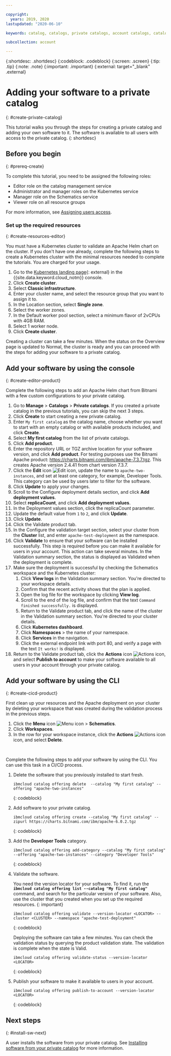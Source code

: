 ```yaml
---

copyright:
  years: 2019, 2020
lastupdated: "2020-06-10"

keywords: catalog, catalogs, private catalogs, account catalogs, catalog visibility, software visibility, import software

subcollection: account

---
```


{:shortdesc: .shortdesc}
{:codeblock: .codeblock}
{:screen: .screen}
{:tip: .tip}
{:note: .note}
{:important: .important}
{:external: target="_blank" .external}

# Adding your software to a private catalog
{: #create-private-catalog}

This tutorial walks you through the steps for creating a private catalog and adding your own software to it. The software is available to all users with access to the private catalog.
{: shortdesc} 

## Before you begin
{: #prereq-create}

To complete this tutorial, you need to be assigned the following roles:

* Editor role on the catalog management service
* Administrator and manager roles on the Kubernetes service
* Manager role on the Schematics service
* Viewer role on all resource groups

For more information, see [Assigning users access](/docs/account?topic=account-catalog-access).

### Set up the required resources 
{: #create-resources-editor}

You must have a Kubernetes cluster to validate an Apache Helm chart on the cluster. If you don't have one already, complete the following steps to create a Kubernetes cluster with the minimal resources needed to complete the tutorials. You are charged for your usage. 

1. Go to the [Kubernetes landing page](https://cloud.ibm.com/kubernetes/landing){: external} in the {{site.data.keyword.cloud_notm}} console.
1. Click **Create cluster**.
1. Select **Classic infrastructure**.
1. Enter your cluster name, and select the resource group that you want to assign it to.
1. In the Location section, select **Single zone**.
1. Select the worker zones.
1. In the Default worker pool section, select a minimum flavor of 2vCPUs with 4GB RAM.
1. Select 1 worker node.
1. Click **Create cluster**.  

Creating a cluster can take a few minutes. When the status on the Overview page is updated to Normal, the cluster is ready and you can proceed with the steps for adding your software to a private catalog.

## Add your software by using the console
{: #create-editor-product}

Complete the following steps to add an Apache Helm chart from Bitnami with a few custom configurations to your private catalog. 

1. Go to **Manage** > **Catalogs** > **Private catalogs**. If you created a private catalog in the previous tutorials, you can skip the next 3 steps.
1. Click  **Create** to start creating a new private catalog.
1. Enter `My first catalog` as the catalog name, choose whether you want to start with an empty catalog or with available products included, and click **Create**.
1. Select **My first catalog** from the list of private catalogs.
1. Click **Add product**.  
1. Enter the repository URL or TGZ archive location for your software version, and click **Add product**. For testing purposes use the Bitnami Apache product: https://charts.bitnami.com/ibm/apache-7.3.7.tgz. This creates Apache version 2.4.41 from chart version 7.3.7.
1. Click the **Edit** icon ![Edit icon](../icons/edit-tagging.svg), update the name to `apache-two-instances`, and set at least one category, for example, Developer Tools. This category can be used by users later to filter for the software.
2. Click **Update** to apply your changes. 
1. Scroll to the Configure deployment details section, and click **Add deployment values**.
1. Select **replicaCount**, and click **Add deployment values**.
1. In the Deployment values section, click the replicaCount parameter.
1. Update the default value from `1` to `2`, and click **Update**.
1. Click **Update**.
1. Click the Validate product tab.
1. In the Configure the validation target section, select your cluster from the **Cluster** list, and enter `apache-test-deployment` as the namespace.
1. Click **Validate** to ensure that your software can be installed successfully. This step is required before you can make it available for users in your account. This action can take several minutes. In the Validation summary section, the status is displayed as Validated when the deployment is complete. 
2. Make sure the deployment is successful by checking the Schematics workspace and the Kubernetes cluster:
    1. Click **View logs** in the Validation summary section. You're directed to your workspace details.
    2. Confirm that the recent activity shows that the plan is applied.
    3. Open the log file for the workspace by clicking **View log**.
    4. Scroll to the end of the log file, and confirm that the text `Command finished successfully.` is displayed.
    5. Return to the Validate product tab, and click the name of the cluster in the Validation summary section. You're directed to your cluster details.
    1. Click **Kubernetes dashboard**. 
    1. Click **Namespaces** > the name of your namespace. 
    1. Click **Services** in the navigation. 
    1. Click the external endpoint link with port 80, and verify a page with the text `It works!` is displayed. 
1. Return to the Validate product tab, click the **Actions** icon ![Actions icon](../icons/actions-icon-vertical.svg), and select **Publish to account** to make your software available to all users in your account through your private catalog.

## Add your software by using the CLI
{: #create-cicd-product}

First clean up your resources and the Apache deployment on your cluster by deleting your workspace that was created during the validation process in the previous steps.

1. Click the **Menu** icon ![Menu icon](../icons/icon_hamburger.svg) > **Schematics**.
2. Click **Workspaces**.
3. In the row for your workspace instance, click the **Actions** ![Actions icon](../icons/actions-icon-vertical.svg) icon, and select **Delete**.
<br>

Complete the following steps to add your software by using the CLI. You can use this task in a CI/CD process.

1. Delete the software that you previously installed to start fresh.
    ```
    ibmcloud catalog offering delete  --catalog "My first catalog" --offering "apache-two-instances"
    ```
    {: codeblock}
    
1. Add software to your private catalog.  
    ```
    ibmcloud catalog offering create --catalog "My first catalog" --zipurl https://charts.bitnami.com/ibm/apache-6.0.2.tgz
    ```
    {: codeblock}
    
1. Add the **Developer Tools** category.  
    ```
    ibmcloud catalog offering add-category --catalog "My first catalog" --offering "apache-two-instances" --category "Developer Tools"
    ```
    {: codeblock}
    
1. Validate the software.  
    
    You need the version locator for your software. To find it, run the **`ibmcloud catalog offering list --catalog "My first catalog"`** command, and search for the particular version of your software. Also, use the cluster that you created when you set up the required resources. 
    {: important}
    
    ```
    ibmcloud catalog offering validate --version-locator <LOCATOR> --cluster <CLUSTER> --namespace "apache-test-deployment"
    ```
    {: codeblock}
    
    Deploying the software can take a few minutes. You can check the validation status by querying the product validation state. The validation is complete when the state is Valid. 
    ```
    ibmcloud catalog offering validate-status --version-locator <LOCATOR>
    ```
    {: codeblock}
    
1. Publish your software to make it available to users in your account. 
    ```
    ibmcloud catalog offering publish-to-account --version-locator <LOCATOR>
    ```
    {: codeblock}
    
## Next steps
{: #install-sw-next}

A user installs the software from your private catalog. See [Installing software from your private catalog](/docs/account?topic=account-install-sw) for more information.
